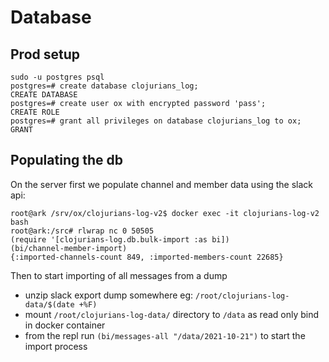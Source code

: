 # Database

## Prod setup

```
sudo -u postgres psql
postgres=# create database clojurians_log;
CREATE DATABASE
postgres=# create user ox with encrypted password 'pass';
CREATE ROLE
postgres=# grant all privileges on database clojurians_log to ox;
GRANT
```

## Populating the db

On the server first we populate channel and member data using the slack api:

```
root@ark /srv/ox/clojurians-log-v2$ docker exec -it clojurians-log-v2 bash
root@ark:/src# rlwrap nc 0 50505
(require '[clojurians-log.db.bulk-import :as bi])
(bi/channel-member-import)
{:imported-channels-count 849, :imported-members-count 22685}
```

Then to start importing of all messages from a dump

* unzip slack export dump somewhere eg: `/root/clojurians-log-data/$(date +%F)`
* mount `/root/clojurians-log-data/` directory to `/data` as read only bind in docker container
* from the repl run `(bi/messages-all "/data/2021-10-21")` to start the import process
